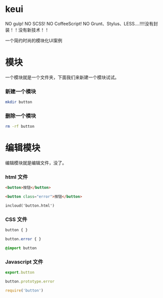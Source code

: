 # keui

NO gulp!  NO SCSS!  NO CoffeeScript!  NO Grunt、Stylus、LESS....!!!!没有封装！！没有新技术！！

一个简约时尚的模块化UI案例

# 模块
一个模块就是一个文件夹，下面我们来新建一个模块试试。

### 新建一个模块

```sh
mkdir button
```

### 删除一个模块

```sh
rm -rf button
```

# 编辑模块
编辑模块就是编辑文件，没了。

### html 文件

```html
<button>按钮</button>

<button class="error">按钮</button>

incloud('button.html')
```

### CSS 文件

```css
button { }

button.error { }

@import button
```

### Javascript 文件

```js
export.button

button.prototype.error

require('button')
```